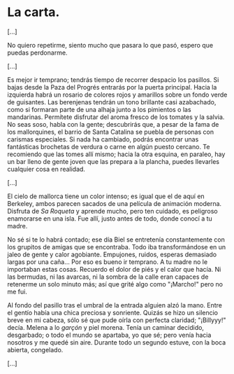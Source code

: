 # La carta. 

[...] 

No quiero repetirme, siento mucho que pasara lo que pasó, espero que puedas perdonarme. 

[...] 

Es mejor ir temprano; tendrás tiempo de recorrer despacio los pasillos. Si bajas desde la Paza del Progrés entrarás por la puerta principal. Hacia la izquierda habrá un rosario de colores rojos y amarillos sobre un fondo verde de guisantes. Las berenjenas tendrán un tono brillante casi azabachado, como si formaran parte de una alhaja junto a los pimientos o las mandarinas. Permítete disfrutar del aroma fresco de los tomates y la salvia. No seas soso, habla con la gente; descubrirás que, a pesar de la fama de los mallorquines, el barrio de Santa Catalina se puebla de personas con carismas especiales. Si nada ha cambiado, podrás encontrar unas fantásticas brochetas de verdura o carne en algún puesto cercano. Te recomiendo que las tomes allí mismo; hacia la otra esquina, en paraleo, hay un bar lleno de gente joven que las prepara a la plancha, puedes llevarles cualquier cosa en realidad.

[...] 

El cielo de mallorca tiene un color intenso; es igual que el de aquí en Berkeley, ambos parecen sacados de una película de animación moderna. Disfruta de *Sa Roqueta* y aprende mucho, pero ten cuidado, es peligroso enamorarse en una isla. Fue allí, justo antes de todo, donde conocí a tu madre. 

No sé si te lo habrá contado; ese día Biel se entretenía constantemente con los grupitos de amigas que se encontraba. Todo iba transformándose en un jaleo de gente y calor agobiante. Empujones, ruidos, esperas demasiado largas por una caña... Por eso es bueno ir temprano. A tu madre no le importaban estas cosas. Recuerdo el dolor de piés y el calor que hacía. Ni las bermudas, ni las avarcas, ni la sombra de la calle eran capaces de retenerme un solo minuto más; así que grité algo como "¡Marcho!" pero no me fui. 

Al fondo del pasillo tras el umbral de la entrada alguien alzó la mano. Entre el gentío había una chica preciosa y sonriente. Quizás se hizo un silencio breve en mi cabeza, sólo sé que pude oírla con perfecta claridad; "¡Billyyy!" decía. Melena a lo *garçón* y piel morena. Tenía un caminar decidido, desgarbado; o todo el mundo se apartaba, yo que sé; pero venía hacia nosotros y me quedé sin aire. Durante todo un segundo estuve, con la boca abierta, congelado.

[...] 




